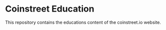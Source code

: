 # Coinstreet Education
This repository contains the educations content of the coinstreet.io website.
